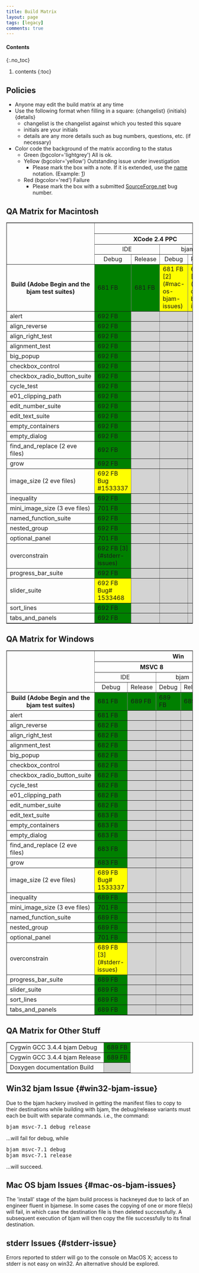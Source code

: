 ```yaml
---
title: Build Matrix
layout: page
tags: [legacy]
comments: true
---
```

#### Contents
{:.no_toc}
1. contents
{:toc}

## Policies

* Anyone may edit the build matrix at any time
* Use the following format when filling in a square: {changelist} {initials} {details}
  * changelist is the changelist against which you tested this square
  * initials are your initials
  * details are any more details such as bug numbers, questions, etc. (if necessary)
* Color code the background of the matrix according to the status
  * Green (bgcolor='lightgrey') All is ok.
  * Yellow (bgcolor='yellow') Outstanding issue under investigation
    * Please mark the box with a note. If it is extended, use the <nowiki>[name](#subsection)</nowiki> notation. (Example: [1](#win32-bjam-issues))
  * Red (bgcolor='red') Failure
    * Please mark the box with a submitted [SourceForge.net](http://sourceforge.net/tracker/?group_id=132417&atid=724218) bug number.

## QA Matrix for Macintosh

<table border="1" cellpadding="5" cellspacing="0">
    <tr>
        <td rowspan="4"></td>
        <th colspan="8">Mac</th>
    </tr>
    <tr>
        <th colspan="4">XCode 2.4 PPC</th>
        <th colspan="4">XCode 2.4 Intel</th>
    </tr>
    <tr>
        <td colspan="2" align="center">IDE</td>
        <td colspan="2" align="center">bjam</td>
        <td colspan="2" align="center">IDE</td>
        <td colspan="2" align="center">bjam</td>
    </tr>
    <tr>
        <td align="center">Debug</td>
        <td align="center">Release</td>
        <td align="center">Debug</td>
        <td align="center">Release</td>
        <td align="center">Debug</td>
        <td align="center">Release</td>
        <td align="center">Debug</td>
        <td align="center">Release</td>
    </tr>
    <tr>
        <th width='100'>Build (Adobe Begin and the bjam test suites)</th>
        <!-- XCode PPC IDE Debug --><td bgcolor='green'>681 FB</td>
        <!-- XCode PPC IDE Release --><td bgcolor='green'>681 FB</td>
        <!-- XCode PPC bjam Debug --><td bgcolor='yellow' markdown="span">
            681 FB [2](#mac-os-bjam-issues)
        </td>
        <!-- XCode PPC bjam Release --><td bgcolor='yellow' markdown="span">
            681 FB [2](#mac-os-bjam-issues)
        </td>
        <!-- XCode MacTel IDE Debug --><td bgcolor='green'>681 SP</td>
        <!-- XCode MacTel IDE Release --><td bgcolor='green'>681 SP</td>
        <!-- XCode MacTel bjam Debug --><td bgcolor='yellow' markdown="span">
            681 SP [2](#mac-os-bjam-issues)
        </td>
        <!-- XCode MacTel bjam Release --><td bgcolor='yellow' markdown="span">
            681 SP [2](#mac-os-bjam-issues)
        </td>
    </tr>
    <tr>
        <td>alert</td>
        <!-- XCode PPC IDE Debug --><td bgcolor='green'>692 FB</td>
        <!-- XCode PPC IDE Release --><td bgcolor='lightgrey'></td>
        <!-- XCode PPC bjam Debug --><td bgcolor='lightgrey'></td>
        <!-- XCode PPC bjam Release --><td bgcolor='lightgrey'></td>
        <!-- XCode MacTel IDE Debug --><td bgcolor='lightgrey'></td>
        <!-- XCode MacTel IDE Release --><td bgcolor='lightgrey'></td>
        <!-- XCode MacTel bjam Debug --><td bgcolor='lightgrey'></td>
        <!-- XCode MacTel bjam Release --><td bgcolor='lightgrey'></td>
    </tr>
    <tr>
        <td>align_reverse</td>
        <!-- XCode PPC IDE Debug --><td bgcolor='green'>692 FB</td>
        <!-- XCode PPC IDE Release --><td bgcolor='lightgrey'></td>
        <!-- XCode PPC bjam Debug --><td bgcolor='lightgrey'></td>
        <!-- XCode PPC bjam Release --><td bgcolor='lightgrey'></td>
        <!-- XCode MacTel IDE Debug --><td bgcolor='lightgrey'></td>
        <!-- XCode MacTel IDE Release --><td bgcolor='lightgrey'></td>
        <!-- XCode MacTel bjam Debug --><td bgcolor='lightgrey'></td>
        <!-- XCode MacTel bjam Release --><td bgcolor='lightgrey'></td>
    </tr>
    <tr>
        <td>align_right_test</td>
        <!-- XCode PPC IDE Debug --><td bgcolor='green'>692 FB</td>
        <!-- XCode PPC IDE Release --><td bgcolor='lightgrey'></td>
        <!-- XCode PPC bjam Debug --><td bgcolor='lightgrey'></td>
        <!-- XCode PPC bjam Release --><td bgcolor='lightgrey'></td>
        <!-- XCode MacTel IDE Debug --><td bgcolor='lightgrey'></td>
        <!-- XCode MacTel IDE Release --><td bgcolor='lightgrey'></td>
        <!-- XCode MacTel bjam Debug --><td bgcolor='lightgrey'></td>
        <!-- XCode MacTel bjam Release --><td bgcolor='lightgrey'></td>
    </tr>
    <tr>
        <td>alignment_test</td>
        <!-- XCode PPC IDE Debug --><td bgcolor='green'>692 FB</td>
        <!-- XCode PPC IDE Release --><td bgcolor='lightgrey'></td>
        <!-- XCode PPC bjam Debug --><td bgcolor='lightgrey'></td>
        <!-- XCode PPC bjam Release --><td bgcolor='lightgrey'></td>
        <!-- XCode MacTel IDE Debug --><td bgcolor='lightgrey'></td>
        <!-- XCode MacTel IDE Release --><td bgcolor='lightgrey'></td>
        <!-- XCode MacTel bjam Debug --><td bgcolor='lightgrey'></td>
        <!-- XCode MacTel bjam Release --><td bgcolor='lightgrey'></td>
    </tr>
    <tr>
        <td>big_popup</td>
        <!-- XCode PPC IDE Debug --><td bgcolor='green'>692 FB</td>
        <!-- XCode PPC IDE Release --><td bgcolor='lightgrey'></td>
        <!-- XCode PPC bjam Debug --><td bgcolor='lightgrey'></td>
        <!-- XCode PPC bjam Release --><td bgcolor='lightgrey'></td>
        <!-- XCode MacTel IDE Debug --><td bgcolor='lightgrey'></td>
        <!-- XCode MacTel IDE Release --><td bgcolor='lightgrey'></td>
        <!-- XCode MacTel bjam Debug --><td bgcolor='lightgrey'></td>
        <!-- XCode MacTel bjam Release --><td bgcolor='lightgrey'></td>
    </tr>
    <tr>
        <td>checkbox_control</td>
        <!-- XCode PPC IDE Debug --><td bgcolor='green'>692 FB</td>
        <!-- XCode PPC IDE Release --><td bgcolor='lightgrey'></td>
        <!-- XCode PPC bjam Debug --><td bgcolor='lightgrey'></td>
        <!-- XCode PPC bjam Release --><td bgcolor='lightgrey'></td>
        <!-- XCode MacTel IDE Debug --><td bgcolor='lightgrey'></td>
        <!-- XCode MacTel IDE Release --><td bgcolor='lightgrey'></td>
        <!-- XCode MacTel bjam Debug --><td bgcolor='lightgrey'></td>
        <!-- XCode MacTel bjam Release --><td bgcolor='lightgrey'></td>
    </tr>
    <tr>
        <td>checkbox_radio_button_suite</td>
        <!-- XCode PPC IDE Debug --><td bgcolor='green'>692 FB</td>
        <!-- XCode PPC IDE Release --><td bgcolor='lightgrey'></td>
        <!-- XCode PPC bjam Debug --><td bgcolor='lightgrey'></td>
        <!-- XCode PPC bjam Release --><td bgcolor='lightgrey'></td>
        <!-- XCode MacTel IDE Debug --><td bgcolor='lightgrey'></td>
        <!-- XCode MacTel IDE Release --><td bgcolor='lightgrey'></td>
        <!-- XCode MacTel bjam Debug --><td bgcolor='lightgrey'></td>
        <!-- XCode MacTel bjam Release --><td bgcolor='lightgrey'></td>
    </tr>
    <tr>
        <td>cycle_test</td>
        <!-- XCode PPC IDE Debug --><td bgcolor='green'>692 FB</td>
        <!-- XCode PPC IDE Release --><td bgcolor='lightgrey'></td>
        <!-- XCode PPC bjam Debug --><td bgcolor='lightgrey'></td>
        <!-- XCode PPC bjam Release --><td bgcolor='lightgrey'></td>
        <!-- XCode MacTel IDE Debug --><td bgcolor='lightgrey'></td>
        <!-- XCode MacTel IDE Release --><td bgcolor='lightgrey'></td>
        <!-- XCode MacTel bjam Debug --><td bgcolor='lightgrey'></td>
        <!-- XCode MacTel bjam Release --><td bgcolor='lightgrey'></td>
    </tr>
    <tr>
        <td>e01_clipping_path</td>
        <!-- XCode PPC IDE Debug --><td bgcolor='green'>692 FB</td>
        <!-- XCode PPC IDE Release --><td bgcolor='lightgrey'></td>
        <!-- XCode PPC bjam Debug --><td bgcolor='lightgrey'></td>
        <!-- XCode PPC bjam Release --><td bgcolor='lightgrey'></td>
        <!-- XCode MacTel IDE Debug --><td bgcolor='lightgrey'></td>
        <!-- XCode MacTel IDE Release --><td bgcolor='lightgrey'></td>
        <!-- XCode MacTel bjam Debug --><td bgcolor='lightgrey'></td>
        <!-- XCode MacTel bjam Release --><td bgcolor='lightgrey'></td>
    </tr>
    <tr>
        <td>edit_number_suite</td>
        <!-- XCode PPC IDE Debug --><td bgcolor='green'>692 FB</td>
        <!-- XCode PPC IDE Release --><td bgcolor='lightgrey'></td>
        <!-- XCode PPC bjam Debug --><td bgcolor='lightgrey'></td>
        <!-- XCode PPC bjam Release --><td bgcolor='lightgrey'></td>
        <!-- XCode MacTel IDE Debug --><td bgcolor='lightgrey'></td>
        <!-- XCode MacTel IDE Release --><td bgcolor='lightgrey'></td>
        <!-- XCode MacTel bjam Debug --><td bgcolor='lightgrey'></td>
        <!-- XCode MacTel bjam Release --><td bgcolor='lightgrey'></td>
    </tr>
    <tr>
        <td>edit_text_suite</td>
        <!-- XCode PPC IDE Debug --><td bgcolor='green'>692 FB</td>
        <!-- XCode PPC IDE Release --><td bgcolor='lightgrey'></td>
        <!-- XCode PPC bjam Debug --><td bgcolor='lightgrey'></td>
        <!-- XCode PPC bjam Release --><td bgcolor='lightgrey'></td>
        <!-- XCode MacTel IDE Debug --><td bgcolor='lightgrey'></td>
        <!-- XCode MacTel IDE Release --><td bgcolor='lightgrey'></td>
        <!-- XCode MacTel bjam Debug --><td bgcolor='lightgrey'></td>
        <!-- XCode MacTel bjam Release --><td bgcolor='lightgrey'></td>
    </tr>
    <tr>
        <td>empty_containers</td>
        <!-- XCode PPC IDE Debug --><td bgcolor='green'>692 FB</td>
        <!-- XCode PPC IDE Release --><td bgcolor='lightgrey'></td>
        <!-- XCode PPC bjam Debug --><td bgcolor='lightgrey'></td>
        <!-- XCode PPC bjam Release --><td bgcolor='lightgrey'></td>
        <!-- XCode MacTel IDE Debug --><td bgcolor='lightgrey'></td>
        <!-- XCode MacTel IDE Release --><td bgcolor='lightgrey'></td>
        <!-- XCode MacTel bjam Debug --><td bgcolor='lightgrey'></td>
        <!-- XCode MacTel bjam Release --><td bgcolor='lightgrey'></td>
    </tr>
    <tr>
        <td>empty_dialog</td>
        <!-- XCode PPC IDE Debug --><td bgcolor='green'>692 FB</td>
        <!-- XCode PPC IDE Release --><td bgcolor='lightgrey'></td>
        <!-- XCode PPC bjam Debug --><td bgcolor='lightgrey'></td>
        <!-- XCode PPC bjam Release --><td bgcolor='lightgrey'></td>
        <!-- XCode MacTel IDE Debug --><td bgcolor='lightgrey'></td>
        <!-- XCode MacTel IDE Release --><td bgcolor='lightgrey'></td>
        <!-- XCode MacTel bjam Debug --><td bgcolor='lightgrey'></td>
        <!-- XCode MacTel bjam Release --><td bgcolor='lightgrey'></td>
    </tr>
    <tr>
        <td>find_and_replace (2 eve files)</td>
        <!-- XCode PPC IDE Debug --><td bgcolor='green'>692 FB</td>
        <!-- XCode PPC IDE Release --><td bgcolor='lightgrey'></td>
        <!-- XCode PPC bjam Debug --><td bgcolor='lightgrey'></td>
        <!-- XCode PPC bjam Release --><td bgcolor='lightgrey'></td>
        <!-- XCode MacTel IDE Debug --><td bgcolor='lightgrey'></td>
        <!-- XCode MacTel IDE Release --><td bgcolor='lightgrey'></td>
        <!-- XCode MacTel bjam Debug --><td bgcolor='lightgrey'></td>
        <!-- XCode MacTel bjam Release --><td bgcolor='lightgrey'></td>
    </tr>
    <tr>
        <td>grow</td>
        <!-- XCode PPC IDE Debug --><td bgcolor='green'>692 FB</td>
        <!-- XCode PPC IDE Release --><td bgcolor='lightgrey'></td>
        <!-- XCode PPC bjam Debug --><td bgcolor='lightgrey'></td>
        <!-- XCode PPC bjam Release --><td bgcolor='lightgrey'></td>
        <!-- XCode MacTel IDE Debug --><td bgcolor='lightgrey'></td>
        <!-- XCode MacTel IDE Release --><td bgcolor='lightgrey'></td>
        <!-- XCode MacTel bjam Debug --><td bgcolor='lightgrey'></td>
        <!-- XCode MacTel bjam Release --><td bgcolor='lightgrey'></td>
    </tr>
    <tr>
        <td>image_size (2 eve files)</td>
        <!-- XCode PPC IDE Debug --><td bgcolor='yellow'>692 FB Bug #1533337</td>
        <!-- XCode PPC IDE Release --><td bgcolor='lightgrey'></td>
        <!-- XCode PPC bjam Debug --><td bgcolor='lightgrey'></td>
        <!-- XCode PPC bjam Release --><td bgcolor='lightgrey'></td>
        <!-- XCode MacTel IDE Debug --><td bgcolor='lightgrey'></td>
        <!-- XCode MacTel IDE Release --><td bgcolor='lightgrey'></td>
        <!-- XCode MacTel bjam Debug --><td bgcolor='lightgrey'></td>
        <!-- XCode MacTel bjam Release --><td bgcolor='lightgrey'></td>
    </tr>
    <tr>
        <td>inequality</td>
        <!-- XCode PPC IDE Debug --><td bgcolor='green'>692 FB</td>
        <!-- XCode PPC IDE Release --><td bgcolor='lightgrey'></td>
        <!-- XCode PPC bjam Debug --><td bgcolor='lightgrey'></td>
        <!-- XCode PPC bjam Release --><td bgcolor='lightgrey'></td>
        <!-- XCode MacTel IDE Debug --><td bgcolor='lightgrey'></td>
        <!-- XCode MacTel IDE Release --><td bgcolor='lightgrey'></td>
        <!-- XCode MacTel bjam Debug --><td bgcolor='lightgrey'></td>
        <!-- XCode MacTel bjam Release --><td bgcolor='lightgrey'></td>
    </tr>
    <tr>
        <td>mini_image_size (3 eve files)</td>
        <!-- XCode PPC IDE Debug --><td bgcolor='green'>701 FB</td>
        <!-- XCode PPC IDE Release --><td bgcolor='lightgrey'></td>
        <!-- XCode PPC bjam Debug --><td bgcolor='lightgrey'></td>
        <!-- XCode PPC bjam Release --><td bgcolor='lightgrey'></td>
        <!-- XCode MacTel IDE Debug --><td bgcolor='lightgrey'></td>
        <!-- XCode MacTel IDE Release --><td bgcolor='lightgrey'></td>
        <!-- XCode MacTel bjam Debug --><td bgcolor='lightgrey'></td>
        <!-- XCode MacTel bjam Release --><td bgcolor='lightgrey'></td>
    </tr>
    <tr>
        <td>named_function_suite</td>
        <!-- XCode PPC IDE Debug --><td bgcolor='green'>692 FB</td>
        <!-- XCode PPC IDE Release --><td bgcolor='lightgrey'></td>
        <!-- XCode PPC bjam Debug --><td bgcolor='lightgrey'></td>
        <!-- XCode PPC bjam Release --><td bgcolor='lightgrey'></td>
        <!-- XCode MacTel IDE Debug --><td bgcolor='lightgrey'></td>
        <!-- XCode MacTel IDE Release --><td bgcolor='lightgrey'></td>
        <!-- XCode MacTel bjam Debug --><td bgcolor='lightgrey'></td>
        <!-- XCode MacTel bjam Release --><td bgcolor='lightgrey'></td>
    </tr>
    <tr>
        <td>nested_group</td>
        <!-- XCode PPC IDE Debug --><td bgcolor='green'>692 FB</td>
        <!-- XCode PPC IDE Release --><td bgcolor='lightgrey'></td>
        <!-- XCode PPC bjam Debug --><td bgcolor='lightgrey'></td>
        <!-- XCode PPC bjam Release --><td bgcolor='lightgrey'></td>
        <!-- XCode MacTel IDE Debug --><td bgcolor='lightgrey'></td>
        <!-- XCode MacTel IDE Release --><td bgcolor='lightgrey'></td>
        <!-- XCode MacTel bjam Debug --><td bgcolor='lightgrey'></td>
        <!-- XCode MacTel bjam Release --><td bgcolor='lightgrey'></td>
    </tr>
    <tr>
        <td>optional_panel</td>
        <!-- XCode PPC IDE Debug --><td bgcolor='green'>701 FB</td>
        <!-- XCode PPC IDE Release --><td bgcolor='lightgrey'></td>
        <!-- XCode PPC bjam Debug --><td bgcolor='lightgrey'></td>
        <!-- XCode PPC bjam Release --><td bgcolor='lightgrey'></td>
        <!-- XCode MacTel IDE Debug --><td bgcolor='lightgrey'></td>
        <!-- XCode MacTel IDE Release --><td bgcolor='lightgrey'></td>
        <!-- XCode MacTel bjam Debug --><td bgcolor='lightgrey'></td>
        <!-- XCode MacTel bjam Release --><td bgcolor='lightgrey'></td>
    </tr>
    <tr>
        <td>overconstrain</td>
        <!-- XCode PPC IDE Debug --><td bgcolor='green' markdown="span">
            692 FB [3](#stderr-issues)
        </td>
        <!-- XCode PPC IDE Release --><td bgcolor='lightgrey'></td>
        <!-- XCode PPC bjam Debug --><td bgcolor='lightgrey'></td>
        <!-- XCode PPC bjam Release --><td bgcolor='lightgrey'></td>
        <!-- XCode MacTel IDE Debug --><td bgcolor='lightgrey'></td>
        <!-- XCode MacTel IDE Release --><td bgcolor='lightgrey'></td>
        <!-- XCode MacTel bjam Debug --><td bgcolor='lightgrey'></td>
        <!-- XCode MacTel bjam Release --><td bgcolor='lightgrey'></td>
    </tr>
    <tr>
        <td>progress_bar_suite</td>
        <!-- XCode PPC IDE Debug --><td bgcolor='green'>692 FB</td>
        <!-- XCode PPC IDE Release --><td bgcolor='lightgrey'></td>
        <!-- XCode PPC bjam Debug --><td bgcolor='lightgrey'></td>
        <!-- XCode PPC bjam Release --><td bgcolor='lightgrey'></td>
        <!-- XCode MacTel IDE Debug --><td bgcolor='lightgrey'></td>
        <!-- XCode MacTel IDE Release --><td bgcolor='lightgrey'></td>
        <!-- XCode MacTel bjam Debug --><td bgcolor='lightgrey'></td>
        <!-- XCode MacTel bjam Release --><td bgcolor='lightgrey'></td>
    </tr>
    <tr>
        <td>slider_suite</td>
        <!-- XCode PPC IDE Debug --><td bgcolor='yellow'>692 FB Bug# 1533468</td>
        <!-- XCode PPC IDE Release --><td bgcolor='lightgrey'></td>
        <!-- XCode PPC bjam Debug --><td bgcolor='lightgrey'></td>
        <!-- XCode PPC bjam Release --><td bgcolor='lightgrey'></td>
        <!-- XCode MacTel IDE Debug --><td bgcolor='lightgrey'></td>
        <!-- XCode MacTel IDE Release --><td bgcolor='lightgrey'></td>
        <!-- XCode MacTel bjam Debug --><td bgcolor='lightgrey'></td>
        <!-- XCode MacTel bjam Release --><td bgcolor='lightgrey'></td>
    </tr>
    <tr>
        <td>sort_lines</td>
        <!-- XCode PPC IDE Debug --><td bgcolor='green'>692 FB</td>
        <!-- XCode PPC IDE Release --><td bgcolor='lightgrey'></td>
        <!-- XCode PPC bjam Debug --><td bgcolor='lightgrey'></td>
        <!-- XCode PPC bjam Release --><td bgcolor='lightgrey'></td>
        <!-- XCode MacTel IDE Debug --><td bgcolor='lightgrey'></td>
        <!-- XCode MacTel IDE Release --><td bgcolor='lightgrey'></td>
        <!-- XCode MacTel bjam Debug --><td bgcolor='lightgrey'></td>
        <!-- XCode MacTel bjam Release --><td bgcolor='lightgrey'></td>
    </tr>
    <tr>
        <td>tabs_and_panels</td>
        <!-- XCode PPC IDE Debug --><td bgcolor='green'>692 FB</td>
        <!-- XCode PPC IDE Release --><td bgcolor='lightgrey'></td>
        <!-- XCode PPC bjam Debug --><td bgcolor='lightgrey'></td>
        <!-- XCode PPC bjam Release --><td bgcolor='lightgrey'></td>
        <!-- XCode MacTel IDE Debug --><td bgcolor='lightgrey'></td>
        <!-- XCode MacTel IDE Release --><td bgcolor='lightgrey'></td>
        <!-- XCode MacTel bjam Debug --><td bgcolor='lightgrey'></td>
        <!-- XCode MacTel bjam Release --><td bgcolor='lightgrey'></td>
    </tr>
</table>

## QA Matrix for Windows

<table border="1" cellpadding="5" cellspacing="0">
    <tr>
        <td rowspan = '4'></td>
        <th colspan = '6'>Win</th>
    </tr>
    <tr>
        <th colspan='4'>MSVC 8</th>
        <th colspan='2'>MSVC 7.1</th>
    </tr>
    <tr>
        <td colspan='2' align='center'>IDE</td>
        <td colspan='2' align='center'>bjam</td>
        <td colspan='2' align='center'>bjam</td>
    </tr>
    <tr>
        <td align='center'>Debug</td>
        <td align='center'>Release</td>
        <td align='center'>Debug</td>
        <td align='center'>Release</td>
        <td align='center'>Debug</td>
        <td align='center'>Release</td>
    </tr>
    <tr>
        <th width='100'>Build (Adobe Begin and the bjam test suites)</th>
        <!-- MSVC8 IDE Debug --><td bgcolor='green'>681 FB</td>
        <!-- MSVC8 IDE Release --><td bgcolor='green'>689 FB</td>
        <!-- MSVC8 bjam Debug --><td bgcolor='green'>689 FB</td>
        <!-- MSVC8 bjam Release --><td bgcolor='green'>689 FB</td>
        <!-- MSVC71 bjam Debug --><td bgcolor='green'>689 FB</td>
        <!-- MSVC71 bjam Release --><td bgcolor='green'>689 FB</td>
    </tr>
    <tr>
        <td>alert</td>
        <!-- MSVC8 IDE Debug --><td bgcolor='green'>681 FB</td>
        <!-- MSVC8 IDE Release --><td bgcolor='lightgrey'></td>
        <!-- MSVC8 bjam Debug --><td bgcolor='lightgrey'></td>
        <!-- MSVC8 bjam Release --><td bgcolor='lightgrey'></td>
        <!-- MSVC71 bjam Debug --><td bgcolor='lightgrey'></td>
        <!-- MSVC71 bjam Release --><td bgcolor='lightgrey'></td>
    </tr>
    <tr>
        <td>align_reverse</td>
        <!-- MSVC8 IDE Debug --><td bgcolor='green'>682 FB</td>
        <!-- MSVC8 IDE Release --><td bgcolor='lightgrey'></td>
        <!-- MSVC8 bjam Debug --><td bgcolor='lightgrey'></td>
        <!-- MSVC8 bjam Release --><td bgcolor='lightgrey'></td>
        <!-- MSVC71 bjam Debug --><td bgcolor='lightgrey'></td>
        <!-- MSVC71 bjam Release --><td bgcolor='lightgrey'></td>
    </tr>
    <tr>
        <td>align_right_test</td>
        <!-- MSVC8 IDE Debug --><td bgcolor='green'>682 FB</td>
        <!-- MSVC8 IDE Release --><td bgcolor='lightgrey'></td>
        <!-- MSVC8 bjam Debug --><td bgcolor='lightgrey'></td>
        <!-- MSVC8 bjam Release --><td bgcolor='lightgrey'></td>
        <!-- MSVC71 bjam Debug --><td bgcolor='lightgrey'></td>
        <!-- MSVC71 bjam Release --><td bgcolor='lightgrey'></td>
    </tr>
    <tr>
        <td>alignment_test</td>
        <!-- MSVC8 IDE Debug --><td bgcolor='green'>682 FB</td>
        <!-- MSVC8 IDE Release --><td bgcolor='lightgrey'></td>
        <!-- MSVC8 bjam Debug --><td bgcolor='lightgrey'></td>
        <!-- MSVC8 bjam Release --><td bgcolor='lightgrey'></td>
        <!-- MSVC71 bjam Debug --><td bgcolor='lightgrey'></td>
        <!-- MSVC71 bjam Release --><td bgcolor='lightgrey'></td>
    </tr>
    <tr>
        <td>big_popup</td>
        <!-- MSVC8 IDE Debug --><td bgcolor='green'>682 FB</td>
        <!-- MSVC8 IDE Release --><td bgcolor='lightgrey'></td>
        <!-- MSVC8 bjam Debug --><td bgcolor='lightgrey'></td>
        <!-- MSVC8 bjam Release --><td bgcolor='lightgrey'></td>
        <!-- MSVC71 bjam Debug --><td bgcolor='lightgrey'></td>
        <!-- MSVC71 bjam Release --><td bgcolor='lightgrey'></td>
    </tr>
    <tr>
        <td>checkbox_control</td>
        <!-- MSVC8 IDE Debug --><td bgcolor='green'>682 FB</td>
        <!-- MSVC8 IDE Release --><td bgcolor='lightgrey'></td>
        <!-- MSVC8 bjam Debug --><td bgcolor='lightgrey'></td>
        <!-- MSVC8 bjam Release --><td bgcolor='lightgrey'></td>
        <!-- MSVC71 bjam Debug --><td bgcolor='lightgrey'></td>
        <!-- MSVC71 bjam Release --><td bgcolor='lightgrey'></td>
    </tr>
    <tr>
        <td>checkbox_radio_button_suite</td>
        <!-- MSVC8 IDE Debug --><td bgcolor='green'>682 FB</td>
        <!-- MSVC8 IDE Release --><td bgcolor='lightgrey'></td>
        <!-- MSVC8 bjam Debug --><td bgcolor='lightgrey'></td>
        <!-- MSVC8 bjam Release --><td bgcolor='lightgrey'></td>
        <!-- MSVC71 bjam Debug --><td bgcolor='lightgrey'></td>
        <!-- MSVC71 bjam Release --><td bgcolor='lightgrey'></td>
    </tr>
    <tr>
        <td>cycle_test</td>
        <!-- MSVC8 IDE Debug --><td bgcolor='green'>682 FB</td>
        <!-- MSVC8 IDE Release --><td bgcolor='lightgrey'></td>
        <!-- MSVC8 bjam Debug --><td bgcolor='lightgrey'></td>
        <!-- MSVC8 bjam Release --><td bgcolor='lightgrey'></td>
        <!-- MSVC71 bjam Debug --><td bgcolor='lightgrey'></td>
        <!-- MSVC71 bjam Release --><td bgcolor='lightgrey'></td>
    </tr>
    <tr>
        <td>e01_clipping_path</td>
        <!-- MSVC8 IDE Debug --><td bgcolor='green'>682 FB</td>
        <!-- MSVC8 IDE Release --><td bgcolor='lightgrey'></td>
        <!-- MSVC8 bjam Debug --><td bgcolor='lightgrey'></td>
        <!-- MSVC8 bjam Release --><td bgcolor='lightgrey'></td>
        <!-- MSVC71 bjam Debug --><td bgcolor='lightgrey'></td>
        <!-- MSVC71 bjam Release --><td bgcolor='lightgrey'></td>
    </tr>
    <tr>
        <td>edit_number_suite</td>
        <!-- MSVC8 IDE Debug --><td bgcolor='green'>682 FB</td>
        <!-- MSVC8 IDE Release --><td bgcolor='lightgrey'></td>
        <!-- MSVC8 bjam Debug --><td bgcolor='lightgrey'></td>
        <!-- MSVC8 bjam Release --><td bgcolor='lightgrey'></td>
        <!-- MSVC71 bjam Debug --><td bgcolor='lightgrey'></td>
        <!-- MSVC71 bjam Release --><td bgcolor='lightgrey'></td>
    </tr>
    <tr>
        <td>edit_text_suite</td>
        <!-- MSVC8 IDE Debug --><td bgcolor='green'>683 FB</td>
        <!-- MSVC8 IDE Release --><td bgcolor='lightgrey'></td>
        <!-- MSVC8 bjam Debug --><td bgcolor='lightgrey'></td>
        <!-- MSVC8 bjam Release --><td bgcolor='lightgrey'></td>
        <!-- MSVC71 bjam Debug --><td bgcolor='lightgrey'></td>
        <!-- MSVC71 bjam Release --><td bgcolor='lightgrey'></td>
    </tr>
    <tr>
        <td>empty_containers</td>
        <!-- MSVC8 IDE Debug --><td bgcolor='green'>683 FB</td>
        <!-- MSVC8 IDE Release --><td bgcolor='lightgrey'></td>
        <!-- MSVC8 bjam Debug --><td bgcolor='lightgrey'></td>
        <!-- MSVC8 bjam Release --><td bgcolor='lightgrey'></td>
        <!-- MSVC71 bjam Debug --><td bgcolor='lightgrey'></td>
        <!-- MSVC71 bjam Release --><td bgcolor='lightgrey'></td>
    </tr>
    <tr>
        <td>empty_dialog</td>
        <!-- MSVC8 IDE Debug --><td bgcolor='green'>683 FB</td>
        <!-- MSVC8 IDE Release --><td bgcolor='lightgrey'></td>
        <!-- MSVC8 bjam Debug --><td bgcolor='lightgrey'></td>
        <!-- MSVC8 bjam Release --><td bgcolor='lightgrey'></td>
        <!-- MSVC71 bjam Debug --><td bgcolor='lightgrey'></td>
        <!-- MSVC71 bjam Release --><td bgcolor='lightgrey'></td>
    </tr>
    <tr>
        <td>find_and_replace (2 eve files)</td>
        <!-- MSVC8 IDE Debug --><td bgcolor='green'>683 FB</td>
        <!-- MSVC8 IDE Release --><td bgcolor='lightgrey'></td>
        <!-- MSVC8 bjam Debug --><td bgcolor='lightgrey'></td>
        <!-- MSVC8 bjam Release --><td bgcolor='lightgrey'></td>
        <!-- MSVC71 bjam Debug --><td bgcolor='lightgrey'></td>
        <!-- MSVC71 bjam Release --><td bgcolor='lightgrey'></td>
    </tr>
    <tr>
        <td>grow</td>
        <!-- MSVC8 IDE Debug --><td bgcolor='green'>683 FB</td>
        <!-- MSVC8 IDE Release --><td bgcolor='lightgrey'></td>
        <!-- MSVC8 bjam Debug --><td bgcolor='lightgrey'></td>
        <!-- MSVC8 bjam Release --><td bgcolor='lightgrey'></td>
        <!-- MSVC71 bjam Debug --><td bgcolor='lightgrey'></td>
        <!-- MSVC71 bjam Release --><td bgcolor='lightgrey'></td>
    </tr>
    <tr>
        <td>image_size (2 eve files)</td>
        <!-- MSVC8 IDE Debug --><td bgcolor='yellow'>689 FB Bug# 1533337</td>
        <!-- MSVC8 IDE Release --><td bgcolor='lightgrey'></td>
        <!-- MSVC8 bjam Debug --><td bgcolor='lightgrey'></td>
        <!-- MSVC8 bjam Release --><td bgcolor='lightgrey'></td>
        <!-- MSVC71 bjam Debug --><td bgcolor='lightgrey'></td>
        <!-- MSVC71 bjam Release --><td bgcolor='lightgrey'></td>
    </tr>
    <tr>
        <td>inequality</td>
        <!-- MSVC8 IDE Debug --><td bgcolor='green'>689 FB</td>
        <!-- MSVC8 IDE Release --><td bgcolor='lightgrey'></td>
        <!-- MSVC8 bjam Debug --><td bgcolor='lightgrey'></td>
        <!-- MSVC8 bjam Release --><td bgcolor='lightgrey'></td>
        <!-- MSVC71 bjam Debug --><td bgcolor='lightgrey'></td>
        <!-- MSVC71 bjam Release --><td bgcolor='lightgrey'></td>
    </tr>
    <tr>
        <td>mini_image_size (3 eve files)</td>
        <!-- MSVC8 IDE Debug --><td bgcolor='green'>701 FB</td>
        <!-- MSVC8 IDE Release --><td bgcolor='lightgrey'></td>
        <!-- MSVC8 bjam Debug --><td bgcolor='lightgrey'></td>
        <!-- MSVC8 bjam Release --><td bgcolor='lightgrey'></td>
        <!-- MSVC71 bjam Debug --><td bgcolor='lightgrey'></td>
        <!-- MSVC71 bjam Release --><td bgcolor='lightgrey'></td>
    </tr>
    <tr>
        <td>named_function_suite</td>
        <!-- MSVC8 IDE Debug --><td bgcolor='green'>689 FB</td>
        <!-- MSVC8 IDE Release --><td bgcolor='lightgrey'></td>
        <!-- MSVC8 bjam Debug --><td bgcolor='lightgrey'></td>
        <!-- MSVC8 bjam Release --><td bgcolor='lightgrey'></td>
        <!-- MSVC71 bjam Debug --><td bgcolor='lightgrey'></td>
        <!-- MSVC71 bjam Release --><td bgcolor='lightgrey'></td>
    </tr>
    <tr>
        <td>nested_group</td>
        <!-- MSVC8 IDE Debug --><td bgcolor='green'>689 FB</td>
        <!-- MSVC8 IDE Release --><td bgcolor='lightgrey'></td>
        <!-- MSVC8 bjam Debug --><td bgcolor='lightgrey'></td>
        <!-- MSVC8 bjam Release --><td bgcolor='lightgrey'></td>
        <!-- MSVC71 bjam Debug --><td bgcolor='lightgrey'></td>
        <!-- MSVC71 bjam Release --><td bgcolor='lightgrey'></td>
    </tr>
    <tr>
        <td>optional_panel</td>
        <!-- MSVC8 IDE Debug --><td bgcolor='green'>701 FB</td>
        <!-- MSVC8 IDE Release --><td bgcolor='lightgrey'></td>
        <!-- MSVC8 bjam Debug --><td bgcolor='lightgrey'></td>
        <!-- MSVC8 bjam Release --><td bgcolor='lightgrey'></td>
        <!-- MSVC71 bjam Debug --><td bgcolor='lightgrey'></td>
        <!-- MSVC71 bjam Release --><td bgcolor='lightgrey'></td>
    </tr>
    <tr>
        <td>overconstrain</td>
        <!-- MSVC8 IDE Debug --><td bgcolor='yellow' markdown='span'>
            689 FB [3](#stderr-issues)</td>
        <!-- MSVC8 IDE Release --><td bgcolor='lightgrey'></td>
        <!-- MSVC8 bjam Debug --><td bgcolor='lightgrey'></td>
        <!-- MSVC8 bjam Release --><td bgcolor='lightgrey'></td>
        <!-- MSVC71 bjam Debug --><td bgcolor='lightgrey'></td>
        <!-- MSVC71 bjam Release --><td bgcolor='lightgrey'></td>
    </tr>
    <tr>
        <td>progress_bar_suite</td>
        <!-- MSVC8 IDE Debug --><td bgcolor='green'>689 FB</td>
        <!-- MSVC8 IDE Release --><td bgcolor='lightgrey'></td>
        <!-- MSVC8 bjam Debug --><td bgcolor='lightgrey'></td>
        <!-- MSVC8 bjam Release --><td bgcolor='lightgrey'></td>
        <!-- MSVC71 bjam Debug --><td bgcolor='lightgrey'></td>
        <!-- MSVC71 bjam Release --><td bgcolor='lightgrey'></td>
    </tr>
    <tr>
        <td>slider_suite</td>
        <!-- MSVC8 IDE Debug --><td bgcolor='green'>689 FB</td>
        <!-- MSVC8 IDE Release --><td bgcolor='lightgrey'></td>
        <!-- MSVC8 bjam Debug --><td bgcolor='lightgrey'></td>
        <!-- MSVC8 bjam Release --><td bgcolor='lightgrey'></td>
        <!-- MSVC71 bjam Debug --><td bgcolor='lightgrey'></td>
        <!-- MSVC71 bjam Release --><td bgcolor='lightgrey'></td>
    </tr>
    <tr>
        <td>sort_lines</td>
        <!-- MSVC8 IDE Debug --><td bgcolor='green'>689 FB</td>
        <!-- MSVC8 IDE Release --><td bgcolor='lightgrey'></td>
        <!-- MSVC8 bjam Debug --><td bgcolor='lightgrey'></td>
        <!-- MSVC8 bjam Release --><td bgcolor='lightgrey'></td>
        <!-- MSVC71 bjam Debug --><td bgcolor='lightgrey'></td>
        <!-- MSVC71 bjam Release --><td bgcolor='lightgrey'></td>
    </tr>
    <tr>
        <td>tabs_and_panels</td>
        <!-- MSVC8 IDE Debug --><td bgcolor='green'>689 FB</td>
        <!-- MSVC8 IDE Release --><td bgcolor='lightgrey'></td>
        <!-- MSVC8 bjam Debug --><td bgcolor='lightgrey'></td>
        <!-- MSVC8 bjam Release --><td bgcolor='lightgrey'></td>
        <!-- MSVC71 bjam Debug --><td bgcolor='lightgrey'></td>
        <!-- MSVC71 bjam Release --><td bgcolor='lightgrey'></td>
    </tr>
</table>

## QA Matrix for Other Stuff

<table border="1" cellpadding="5" cellspacing="0">
    <tr>
        <td>Cygwin GCC 3.4.4 bjam Debug</td>
        <td bgcolor='green'>689 FB</td>
    </tr>
    <tr>
        <td>Cygwin GCC 3.4.4 bjam Release</td>
        <td bgcolor='green'>689 FB</td>
    </tr>
    <tr>
        <td>Doxygen documentation Build</td>
        <td bgcolor='lightgray'></td>
    </tr>
</table>

## Win32 bjam Issue {#win32-bjam-issue}

Due to the bjam hackery involved in getting the manifest files to copy to their destinations while building with bjam, the debug/release variants must each be built with separate commands. i.e., the command:
<pre>
bjam msvc-7.1 debug release
</pre>
...will fail for debug, while
<pre>
bjam msvc-7.1 debug
bjam msvc-7.1 release
</pre>
...will succeed.

## Mac OS bjam Issues {#mac-os-bjam-issues}
The 'install' stage of the bjam build process is hackneyed due to lack of an engineer fluent in bjamese. In some cases the copying of one or more file(s) will fail, in which case the destination file is then deleted successfully. A subsequent execution of bjam will then copy the file successfully to its final destination.

## stderr Issues {#stderr-issue}
Errors reported to stderr will go to the console on MacOS X; access to stderr is not easy on win32. An alternative should be explored.
